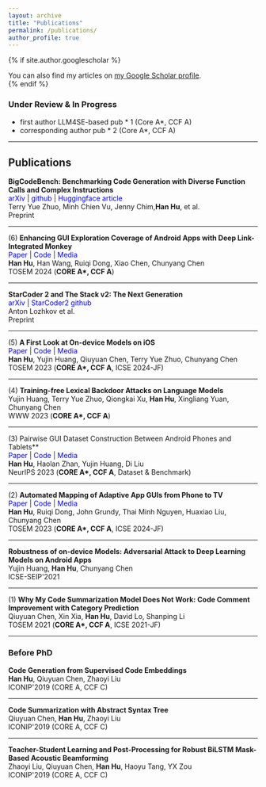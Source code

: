 ```yaml
---
layout: archive
title: "Publications"
permalink: /publications/
author_profile: true
---
```


{% if site.author.googlescholar %}
  <div class="wordwrap">You can also find my articles on <a href="{{site.author.googlescholar}}">my Google Scholar profile</a>.</div>
{% endif %}

### Under Review & In Progress
- first author LLM4SE-based pub * 1 (Core A*, CCF A)
- corresponding author pub * 2 (Core A*, CCF A)

---

## Publications

**BigCodeBench: Benchmarking Code Generation with Diverse Function Calls and Complex Instructions**<br>
<a href="https://arxiv.org/abs/2406.15877" style="text-decoration: none; color: blue;">arXiv</a> |
<a href="https://github.com/bigcode-project/bigcodebench" style="text-decoration: none; color: blue;">github</a> |
<a href="https://huggingface.co/blog/leaderboard-bigcodebench" style="text-decoration: none; color: blue;">Huggingface article</a><br>
Terry Yue Zhuo, Minh Chien Vu, Jenny Chim,<span style="font-weight: bold;">Han Hu</span>, et al.<br>
Preprint

---

(6) **Enhancing GUI Exploration Coverage of Android Apps with Deep Link-Integrated Monkey**<br>
<a href="https://dl.acm.org/doi/abs/10.1145/3664810" style="text-decoration: none; color: blue;">Paper</a> |
<a href="https://github.com/huhanGitHub/guidedExplore" style="text-decoration: none; color: blue;">Code</a> |
<a href="#" style="text-decoration: none; color: blue;">Media</a><br>
<span style="font-weight: bold;">Han Hu</span>, Han Wang, Ruiqi Dong, Xiao Chen, Chunyang Chen<br>
TOSEM 2024 (<strong>CORE A*, CCF A</strong>)

---

**StarCoder 2 and The Stack v2: The Next Generation**<br>
<a href="https://arxiv.org/abs/2402.19173" style="text-decoration: none; color: blue;">arXiv</a> |
<a href="https://github.com/bigcode-project/starcoder2" style="text-decoration: none; color: blue;">StarCoder2 github</a> <br>
Anton Lozhkov et al.<br>
Preprint

---

(5) **A First Look at On-device Models on iOS**<br>
<a href="https://dl.acm.org/doi/abs/10.1145/3617177" style="text-decoration: none; color: blue;">Paper</a> | 
<a href="https://github.com/huhanGitHub/iOS-App-database" style="text-decoration: none; color: blue;">Code</a> | 
<a href="#" style="text-decoration: none; color: blue;">Media</a><br>
<span style="font-weight: bold;">Han Hu</span>, Yujin Huang, Qiuyuan Chen, Terry Yue Zhuo, Chunyang Chen<br>
TOSEM 2023 (<strong>CORE A*, CCF A</strong>, ICSE 2024-JF)

---

(4) **Training-free Lexical Backdoor Attacks on Language Models**<br>
Yujin Huang, Terry Yue Zhuo, Qiongkai Xu, <span style="font-weight: bold;">Han Hu</span>, Xingliang Yuan, Chunyang Chen<br>
WWW 2023 (<strong>CORE A*, CCF A</strong>)

---

(3) Pairwise GUI Dataset Construction Between Android Phones and Tablets**<br>
<a href="https://proceedings.neurips.cc/paper_files/paper/2023/file/bc4cff0b37ccab13e98b6128d89ca172-Paper-Datasets_and_Benchmarks.pdf" style="text-decoration: none; color: blue;">Paper</a> | 
<a href="https://github.com/huhanGitHub/papt" style="text-decoration: none; color: blue;">Code</a> | 
<a href="https://neurips.cc/virtual/2023/poster/73679" style="text-decoration: none; color: blue;">Media</a><br>
<span style="font-weight: bold;">Han Hu</span>, Haolan Zhan, Yujin Huang, Di Liu<br>
NeurIPS 2023 (<strong>CORE A*, CCF A</strong>, Dataset & Benchmark)

---

(2) **Automated Mapping of Adaptive App GUIs from Phone to TV**<br>
<a href="https://dl.acm.org/doi/abs/10.1145/3631968" style="text-decoration: none; color: blue;">Paper</a> | 
<a href="#" style="text-decoration: none; color: blue;">Code</a> | 
<a href="#" style="text-decoration: none; color: blue;">Media</a><br>
<span style="font-weight: bold;">Han Hu</span>, Ruiqi Dong, John Grundy, Thai Minh Nguyen, Huaxiao Liu, Chunyang Chen<br>
TOSEM 2023 (<strong>CORE A*, CCF A</strong>, ICSE 2024-JF)

---

**Robustness of on-device Models: Adversarial Attack to Deep Learning Models on Android Apps**<br>
Yujin Huang, <span style="font-weight: bold;">Han Hu</span>, Chunyang Chen<br>
ICSE-SEIP'2021 

---

(1) **Why My Code Summarization Model Does Not Work: Code Comment Improvement with Category Prediction**<br>
Qiuyuan Chen, Xin Xia, <span style="font-weight: bold;">Han Hu</span>, David Lo, Shanping Li<br>
TOSEM 2021 (<strong>CORE A*, CCF A</strong>, ICSE 2021-JF)

---

### Before PhD

**Code Generation from Supervised Code Embeddings**<br>
<span style="font-weight: bold;">Han Hu</span>, Qiuyuan Chen, Zhaoyi Liu<br>
ICONIP'2019 (CORE A, CCF C)

---

**Code Summarization with Abstract Syntax Tree**<br>
Qiuyuan Chen, <span style="font-weight: bold;">Han Hu</span>, Zhaoyi Liu<br>
ICONIP'2019 (CORE A, CCF C)

---

**Teacher-Student Learning and Post-Processing for Robust BiLSTM Mask-Based Acoustic Beamforming**<br>
Zhaoyi Liu, Qiuyuan Chen, <span style="font-weight: bold;">Han Hu</span>, Haoyu Tang, YX Zou<br>
ICONIP'2019 (CORE A, CCF C)
